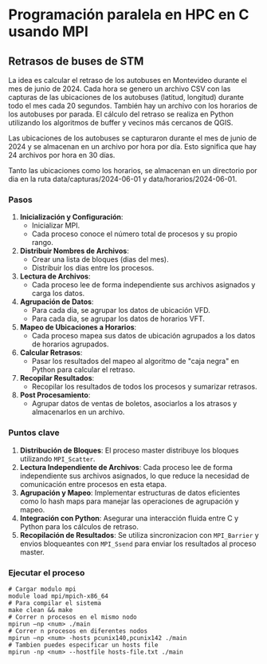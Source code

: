 # Programación paralela en HPC en C usando MPI
## Retrasos de buses de STM
La idea es calcular el retraso de los autobuses en Montevideo durante el mes de junio de 2024. Cada hora se genero un archivo CSV con las capturas de las ubicaciones de los autobuses (latitud, longitud) durante todo el mes cada 20 segundos. También hay un archivo con los horarios de los autobuses por parada. El cálculo del retraso se realiza en Python utilizando los algoritmos de buffer y vecinos más cercanos de QGIS.

Las ubicaciones de los autobuses se capturaron durante el mes de junio de 2024 y se almacenan en un archivo por hora por día. Esto significa que hay 24 archivos por hora en 30 días.

Tanto las ubicaciones como los horarios, se almacenan en un directorio por dia en la ruta data/capturas/2024-06-01 y data/horarios/2024-06-01.

### Pasos

1. **Inicialización y Configuración**:
    - Inicializar MPI.
    - Cada proceso conoce el número total de procesos y su propio rango.
2. **Distribuir Nombres de Archivos**:
    - Crear una lista de bloques (dias del mes).
    - Distribuir los dias entre los procesos.
3. **Lectura de Archivos**:
    - Cada proceso lee de forma independiente sus archivos asignados y carga los datos.
4. **Agrupación de Datos**:
    - Para cada dia, se agrupar los datos de ubicación VFD.
    - Para cada dia, se agrupar los datos de horarios VFT.
5. **Mapeo de Ubicaciones a Horarios**:
    - Cada proceso mapea sus datos de ubicación agrupados a los datos de horarios agrupados.
6. **Calcular Retrasos**:
    - Pasar los resultados del mapeo al algoritmo de "caja negra" en Python para calcular el retraso.
7. **Recopilar Resultados**:
    - Recopilar los resultados de todos los procesos y sumarizar retrasos.
8. **Post Procesamiento**:
    - Agrupar datos de ventas de boletos, asociarlos a los atrasos y almacenarlos en un archivo.

### Puntos clave
 1. **Distribución de Bloques**: El proceso master distribuye los bloques utilizando `MPI_Scatter`.
 2. **Lectura Independiente de Archivos**: Cada proceso lee de forma independiente sus archivos asignados, lo que reduce la necesidad de comunicación entre procesos en esta etapa.
 3. **Agrupación y Mapeo**: Implementar estructuras de datos eficientes como lo hash maps para manejar las operaciones de agrupación y mapeo.
 4. **Integración con Python**: Asegurar una interacción fluida entre C y Python para los cálculos de retraso.
 5. **Recopilación de Resultados**: Se utiliza sincronizacion con `MPI_Barrier` y envios bloqueantes con `MPI_Ssend` para enviar los resultados al proceso master.

### Ejecutar el proceso

```shell
# Cargar modulo mpi
module load mpi/mpich-x86_64
# Para compilar el sistema
make clean && make
# Correr n procesos en el mismo nodo
mpirun –np <num> ./main
# Correr n procesos en diferentes nodos
mpirun –np <num> -hosts pcunix140,pcunix142 ./main
# Tambien puedes especificar un hosts file
mpirun -np <num> --hostfile hosts-file.txt ./main
```
